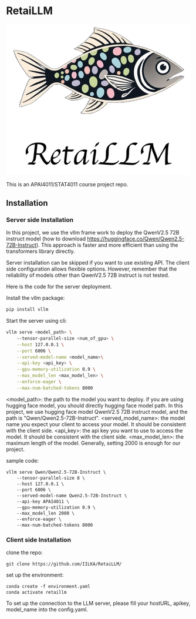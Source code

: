 # RetaiLLM

<img src=./assets/retaillm_icon.png> 


This is an APAI4011/STAT4011 course project repo. 





## Installation

### Server side Installation 
In this project, we use the vllm frame work to deploy the QwenV2.5 72B instruct model (how to download https://huggingface.co/Qwen/Qwen2.5-72B-Instruct). This approach is faster and more efficient than using the transformers library directly. 

Server installation can be skipped if you want to use existing API. The client side configuration allows flexible options. However, remember that the reliability of models other than QwenV2.5 72B instruct is not tested. 

Here is the code for the server deployment. 

Install the vllm package:
```bash
pip install vllm
```

Start the server using cli: 
```bash
vllm serve <model_path> \ 
    --tensor-parallel-size <num_of_gpu> \
    --host 127.0.0.1 \
    --port 6006 \
    --served-model-name <model_name>\
    --api-key <api_key> \
    --gpu-memory-utilization 0.9 \
    --max_model_len <max_model_len> \
    --enforce-eager \
    --max-num-batched-tokens 8000
```
<model_path>: the path to the model you want to deploy. 
if you are using hugging face model, you should directly hugging face model path. In this project, we use hugging face model QwenV2.5 72B instruct model, and the path is "Qwen/Qwen2.5-72B-Instruct".
<served_model_name>: the model name you expect your client to access your model. It should be consistent with the client side.
<api_key>: the api key you want to use to access the model. It should be consistent with the client side.
<max_model_len>: the maximum length of the model. Generally, setting 2000 is enough for our project. 

sample code: 
```
vllm serve Qwen/Qwen2.5-72B-Instruct \
    --tensor-parallel-size 8 \
    --host 127.0.0.1 \
    --port 6006 \
    --served-model-name Qwen2.5-72B-Instruct \
    --api-key APAI4011 \
    --gpu-memory-utilization 0.9 \
    --max_model_len 2000 \
    --enforce-eager \
    --max-num-batched-tokens 8000
```

### Client side Installation 
clone the repo: 
```
git clone https://github.com/IILKA/RetaiLLM/
```

set up the environment: 

```
conda create -f environment.yaml
conda activate retaillm
```

To set up the connection to the LLM server, please fill your hostURL, apikey, model_name into the config.yaml. 











